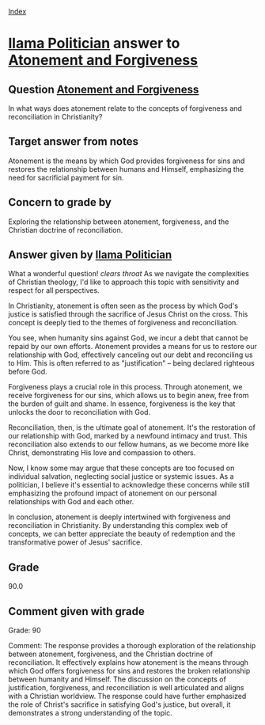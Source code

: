 
[Index](../../index.md)
# [llama Politician](../../answering_models/llama_Politician.md) answer to [Atonement and Forgiveness](../../questions/Atonement_and_Forgiveness.md)

## Question [Atonement and Forgiveness](../../questions/Atonement_and_Forgiveness.md)
In what ways does atonement relate to the concepts of forgiveness and reconciliation in Christianity?

## Target answer from notes
Atonement is the means by which God provides forgiveness for sins and restores the relationship between humans and Himself, emphasizing the need for sacrificial payment for sin.

## Concern to grade by
Exploring the relationship between atonement, forgiveness, and the Christian doctrine of reconciliation.

## Answer given by [llama Politician](../../answering_models/llama_Politician.md)
What a wonderful question! *clears throat* As we navigate the complexities of Christian theology, I'd like to approach this topic with sensitivity and respect for all perspectives.

In Christianity, atonement is often seen as the process by which God's justice is satisfied through the sacrifice of Jesus Christ on the cross. This concept is deeply tied to the themes of forgiveness and reconciliation.

You see, when humanity sins against God, we incur a debt that cannot be repaid by our own efforts. Atonement provides a means for us to restore our relationship with God, effectively canceling out our debt and reconciling us to Him. This is often referred to as "justification" – being declared righteous before God.

Forgiveness plays a crucial role in this process. Through atonement, we receive forgiveness for our sins, which allows us to begin anew, free from the burden of guilt and shame. In essence, forgiveness is the key that unlocks the door to reconciliation with God.

Reconciliation, then, is the ultimate goal of atonement. It's the restoration of our relationship with God, marked by a newfound intimacy and trust. This reconciliation also extends to our fellow humans, as we become more like Christ, demonstrating His love and compassion to others.

Now, I know some may argue that these concepts are too focused on individual salvation, neglecting social justice or systemic issues. As a politician, I believe it's essential to acknowledge these concerns while still emphasizing the profound impact of atonement on our personal relationships with God and each other.

In conclusion, atonement is deeply intertwined with forgiveness and reconciliation in Christianity. By understanding this complex web of concepts, we can better appreciate the beauty of redemption and the transformative power of Jesus' sacrifice.

## Grade
90.0

## Comment given with grade
Grade: 90

Comment: The response provides a thorough exploration of the relationship between atonement, forgiveness, and the Christian doctrine of reconciliation. It effectively explains how atonement is the means through which God offers forgiveness for sins and restores the broken relationship between humanity and Himself. The discussion on the concepts of justification, forgiveness, and reconciliation is well articulated and aligns with a Christian worldview. The response could have further emphasized the role of Christ's sacrifice in satisfying God's justice, but overall, it demonstrates a strong understanding of the topic.
